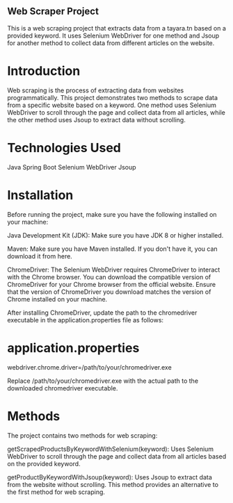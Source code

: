 ## Web Scraper Project

This is a web scraping project that extracts data from a tayara.tn based on a provided keyword.
It uses Selenium WebDriver for one method and Jsoup for another method to collect data from different articles on the website.

# Introduction

Web scraping is the process of extracting data from websites programmatically.
This project demonstrates two methods to scrape data from a specific website based on a keyword.
One method uses Selenium WebDriver to scroll through the page and collect data from all articles,
while the other method uses Jsoup to extract data without scrolling.

# Technologies Used

Java
Spring Boot
Selenium WebDriver
Jsoup

# Installation
Before running the project, make sure you have the following installed on your machine:

Java Development Kit (JDK): Make sure you have JDK 8 or higher installed.

Maven: Make sure you have Maven installed. If you don't have it, you can download it from here.

ChromeDriver: The Selenium WebDriver requires ChromeDriver to interact with the Chrome browser.
You can download the compatible version of ChromeDriver for your Chrome browser from the official website.
Ensure that the version of ChromeDriver you download matches the version of Chrome installed on your machine.

After installing ChromeDriver, update the path to the chromedriver executable in the application.properties file as follows:

# application.properties

webdriver.chrome.driver=/path/to/your/chromedriver.exe

Replace /path/to/your/chromedriver.exe with the actual path to the downloaded chromedriver executable.

# Methods

The project contains two methods for web scraping:

getScrapedProductsByKeywordWithSelenium(keyword): Uses Selenium WebDriver to scroll through the page and collect data from all articles based on the provided keyword.

getProductByKeywordWithJsoup(keyword): Uses Jsoup to extract data from the website without scrolling.
This method provides an alternative to the first method for web scraping.


